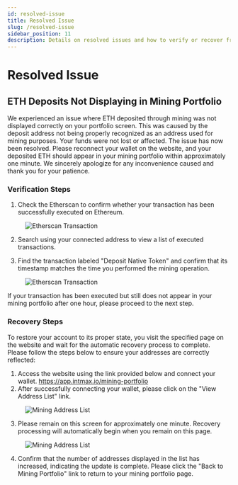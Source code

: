 ```yaml
---
id: resolved-issue
title: Resolved Issue
slug: /resolved-issue
sidebar_position: 11
description: Details on resolved issues and how to verify or recover from them.
---
```


# Resolved Issue

## ETH Deposits Not Displaying in Mining Portfolio

We experienced an issue where ETH deposited through mining was not displayed correctly on your portfolio screen. This was caused by the deposit address not being properly recognized as an address used for mining purposes. Your funds were not lost or affected.
The issue has now been resolved. Please reconnect your wallet on the website, and your deposited ETH should appear in your mining portfolio within approximately one minute.
We sincerely apologize for any inconvenience caused and thank you for your patience.

### Verification Steps

1. Check the Etherscan to confirm whether your transaction has been successfully executed on Ethereum.

<figure><img src="/img/user-guides/resolved_issue_10.webp" alt="Etherscan Transaction" /></figure>

2. Search using your connected address to view a list of executed transactions.

3. Find the transaction labeled "Deposit Native Token" and confirm that its timestamp matches the time you performed the mining operation.

<figure><img src="/img/user-guides/resolved_issue_20.webp" alt="Etherscan Transaction" /></figure>

If your transaction has been executed but still does not appear in your mining portfolio after one hour, please proceed to the next step.

### Recovery Steps

To restore your account to its proper state, you visit the specified page on the website and wait for the automatic recovery process to complete. Please follow the steps below to ensure your addresses are correctly reflected:

1. Access the website using the link provided below and connect your wallet.
  https://app.intmax.io/mining-portfolio
2. After successfully connecting your wallet, please click on the "View Address List" link.

<figure><img src="/img/user-guides/resolved_issue_30.webp" alt="Mining Address List" /></figure>

3. Please remain on this screen for approximately one minute. Recovery processing will automatically begin when you remain on this page.

<figure><img src="/img/user-guides/resolved_issue_40.webp" alt="Mining Address List" /></figure>

4. Confirm that the number of addresses displayed in the list has increased, indicating the update is complete. Please click the "Back to Mining Portfolio" link to return to your mining portfolio page.

